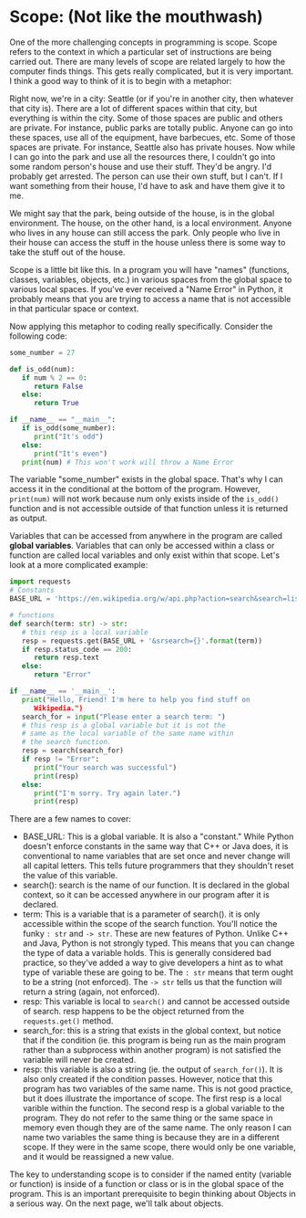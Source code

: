 # Scope: (Not like the mouthwash)
One of the more challenging concepts in programming is scope. Scope refers to the context in which a particular set of instructions are being carried out. There are many levels of scope are related largely to how the computer finds things. This gets really complicated, but it is very important. I think a good way to think of it is to begin with a metaphor:

Right now, we're in a city: Seattle (or if you're in another city, then whatever that city is). There are a lot of different spaces within that city, but everything is within the city. Some of those spaces are public and others are private. For instance, public parks are totally public. Anyone can go into these spaces, use all of the equipment, have barbecues, etc. Some of those spaces are private. For instance, Seattle also has private houses. Now while I can go into the park and use all the resources there, I couldn't go into some random person's house and use their stuff. They'd be angry. I'd probably get arrested. The person can use their own stuff, but I can't. If I want something from their house, I'd have to ask and have them give it to me.

We might say that the park, being outside of the house, is in the global environment. The house, on the other hand, is a local environment. Anyone who lives in any house can still access the park. Only people who live in their house can access the stuff in the house unless there is some way to take the stuff out of the house.

Scope is a little bit like this. In a program you will have "names" (functions, classes, variables, objects, etc.) in various spaces from the global space to various local spaces. If you've ever received a "Name Error" in Python, it probably means that you are trying to access a name that is not accessible in that particular space or context.

Now applying this metaphor to coding really specifically. Consider the following code:

``` Python
some_number = 27

def is_odd(num):
   if num % 2 == 0:
      return False
   else:
      return True

if __name__ == "__main__":
   if is_odd(some_number):
      print("It's odd")
   else:
      print("It's even")
   print(num) # This won't work will throw a Name Error
```

The variable "some_number" exists in the global space. That's why I can access it in the conditional at the bottom of the program. However, ```print(num)``` will not work because num only exists inside of the ```is_odd()``` function and is not accessible outside of that function unless it is returned as output. 

Variables that can be accessed from anywhere in the program are called **global variables**. Variables that can only be accessed within a class or function are called local variables and only exist within that scope. Let's look at a more complicated example:

``` Python
import requests
# Constants
BASE_URL = 'https://en.wikipedia.org/w/api.php?action=search&search=list'

# functions
def search(term: str) -> str:
   # this resp is a local variable
   resp = requests.get(BASE_URL + '&srsearch={}'.format(term))
   if resp.status_code == 200:
      return resp.text
   else:
      return "Error"

if __name__ == '__main__':
   print("Hello, Friend! I'm here to help you find stuff on
      Wikipedia.")
   search_for = input("Please enter a search term: ")
   # this resp is a global variable but it is not the 
   # same as the local variable of the same name within
   # the search function.
   resp = search(search_for)
   if resp != "Error":
      print("Your search was successful")
      print(resp)
   else:
      print("I'm sorry. Try again later.")
      print(resp)
```
There are a few names to cover:

* BASE_URL: This is a global variable. It is also a "constant." While Python doesn't enforce constants in the same way that C++ or Java does, it is conventional to name variables that are set once and never change will all capital letters. This tells future programmers that they shouldn't reset the value of this variable.
* search(): search is the name of our function. It is declared in the global context, so it can be accessed anywhere in our program after it is declared.
* term: This is a variable that is a parameter of search(). it is only accessible within the scope of the search function. You'll notice the funky ```: str``` and ```-> str```. These are new features of Python. Unlike C++ and Java, Python is not strongly typed. This means that you can change the type of data a variable holds. This is generally considered bad practice, so they've added a way to give developers a hint as to what type of variable these are going to be. The ```: str``` means that term ought to be a string (not enforced). The ```-> str``` tells us that the function will return a string (again, not enforced). 
* resp: This variable is local to ```search()``` and cannot be accessed outside of search. resp happens to be the object returned from the ```requests.get()``` method.
* search_for: this is a string that exists in the global context, but notice that if the condition (ie. this program is being run as the main program rather than a subprocess within another program) is not satisfied the variable will never be created.
* resp: this variable is also a string (ie. the output of ```search_for()```). It is also only created if the condition passes. However, notice that this program has two variables of the same name. This is not good practice, but it does illustrate the importance of scope. The first resp is a local varible within the function. The second resp is a global variable to the program. They do not refer to the same thing or the same space in memory even though they are of the same name. The only reason I can name two variables the same thing is because they are in a different scope. If they were in the same scope, there would only be one variable, and it would be reassigned a new value. 

The key to understanding scope is to consider if the named entity (variable or function) is inside of a function or class or is in the global space of the program. This is an important prerequisite to begin thinking about Objects in a serious way. On the next page, we'll talk about objects.